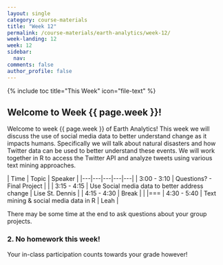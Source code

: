 ```yaml
---
layout: single
category: course-materials
title: "Week 12"
permalink: /course-materials/earth-analytics/week-12/
week-landing: 12
week: 12
sidebar:
  nav:
comments: false
author_profile: false
---
```


{% include toc title="This Week" icon="file-text" %}

<div class="notice--info" markdown="1">

## <i class="fa fa-ship" aria-hidden="true"></i> Welcome to Week {{ page.week }}!

Welcome to week {{ page.week }} of Earth Analytics! This week we will discuss
the use of social media data to better understand change as it impacts humans.
Specifically we will talk about natural disasters and how Twitter data can be
used to better understand these events. We will work together in R to access the
Twitter API and analyze tweets using various text mining approaches.

</div>

|  Time | Topic   | Speaker   |
|---|---|---|---|---|
| 3:00 - 3:10  | Questions? - Final Project |   |
| 3:15 - 4:15  | Use Social media data to better address change | Lise St. Dennis |
| 4:15 - 4:30  | Break  |   |
|===
| 4:30 - 5:40  | Text mining & social media data in R |  Leah |

There may be some time at the end to ask questions about your group projects. 


### 2. No homework this week!

Your in-class participation counts towards your grade however!

